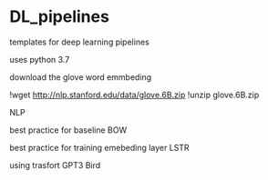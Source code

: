 # DL_pipelines
templates for deep learning pipelines  

uses python 3.7

download the glove word emmbeding

!wget http://nlp.stanford.edu/data/glove.6B.zip
!unzip glove.6B.zip


NLP

best practice for baseline
BOW


best practice for training
emebeding layer
LSTR


using trasfort 
GPT3
Bird